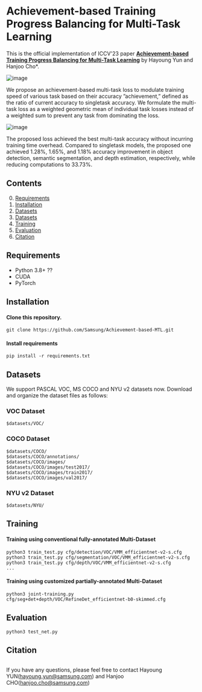# Achievement-based Training Progress Balancing for Multi-Task Learning
This is the official implementation of ICCV'23 paper [**Achievement-based Training Progress Balancing for Multi-Task Learning**]() by Hayoung Yun and Hanjoo Cho*.

![image](https://media.github.sec.samsung.net/user/65688/files/8b19ea21-0abe-474c-93b2-936eae14e773)

We propose an achievement-based multi-task loss to modulate training speed of various task based on their accuracy ”achievement,” defined as the ratio of current accuracy to singletask accuracy. We formulate the multi-task loss as a weighted geometric mean of individual task losses instead of a weighted sum to prevent any task from dominating the loss.

![image](https://media.github.sec.samsung.net/user/65688/files/49804aba-d374-4d7e-ae5b-bf038c9fb88e)

The proposed loss achieved the best multi-task accuracy without incurring training time overhead. Compared to singletask models, the proposed one achieved 1.28%, 1.65%, and 1.18% accuracy improvement in object detection, semantic
segmentation, and depth estimation, respectively, while reducing computations to 33.73%.


## Contents
0. [Requirements](#requirements)
0. [Installation](#installation)
0. [Datasets](#datasets)
0. [Datasets](#datasets)
0. [Training](#training)
0. [Evaluation](#evaluation)
0. [Citation](#citation)

## Requirements
- Python 3.8+ ??
- CUDA 
- PyTorch

## Installation
#### Clone this repository.   
```
git clone https://github.com/Samsung/Achievement-based-MTL.git
```
#### Install requirements
```
pip install -r requirements.txt
```

## Datasets
We support PASCAL VOC, MS COCO and NYU v2 datasets now.
Download and organize the dataset files as follows:

### VOC Dataset
```Shell
$datasets/VOC/
```

### COCO Dataset
```Shell
$datasets/COCO/
$datasets/COCO/annotations/
$datasets/COCO/images/
$datasets/COCO/images/test2017/
$datasets/COCO/images/train2017/
$datasets/COCO/images/val2017/
```

### NYU v2 Dataset
```Shell
$datasets/NYU/
```

## Training

#### Training using conventional fully-annotated Multi-Dataset
```
python3 train_test.py cfg/detection/VOC/VMM_efficientnet-v2-s.cfg
python3 train_test.py cfg/segmentation/VOC/VMM_efficientnet-v2-s.cfg
python3 train_test.py cfg/depth/VOC/VMM_efficientnet-v2-s.cfg
...
```

#### Training using customized partially-annotated Multi-Dataset
```
python3 joint-training.py cfg/seg+det+depth/VOC/RefineDet_efficientnet-b0-skimmed.cfg
```

## Evaluation
```
python3 test_net.py
```

## Citation
```

```
If you have any questions, please feel free to contact Hayoung YUN(hayoung.yun@samsung.com) and Hanjoo CHO(hanjoo.cho@samsung.com)
